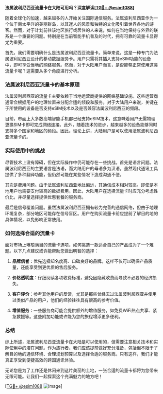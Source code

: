 **法属波利尼西亚流量卡在大陆可用吗？深度解读[[TG💪+ @esim1088](https://t.me/s/esim1088)]**

随着全球化的加速，越来越多的人开始关注国际通信服务。法属波利尼西亚作为一个位于南太平洋的美丽群岛，以其迷人的风景和独特的文化吸引着世界各地的游客。然而，对于计划前往该地区旅行或居住的人来说，如何在当地保持与外界的联系是一个重要的问题。特别是在当前智能手机普及的时代，拥有可靠的流量卡显得尤为重要。

首先，我们需要明确什么是法属波利尼西亚流量卡。简单来说，这是一种专门为法属波利尼西亚设计的移动数据服务卡。用户只需将其插入支持eSIM功能的设备中，即可享受当地的网络服务。然而，对于大陆用户而言，是否能够正常使用这类流量卡呢？这需要从多个角度进行分析。

### 法属波利尼西亚流量卡的基本原理

法属波利尼西亚的流量卡主要依赖于当地运营商提供的网络基础设施。这些运营商通常会根据用户的地理位置来分配合适的频段和服务。对于大陆用户来说，关键在于所使用的设备是否支持eSIM技术以及是否兼容法属波利尼西亚的频段。

目前，市面上大多数高端智能手机都已经支持eSIM技术，这意味着用户无需物理更换SIM卡即可完成网络连接。此外，随着技术的进步，越来越多的设备能够同时支持多个国家和地区的频段。因此，理论上讲，大陆用户是可以使用法属波利尼西亚流量卡的。

### 实际使用中的挑战

尽管技术上没有障碍，但在实际操作中仍可能存在一些挑战。首先是语言问题。法属波利尼西亚的主要语言是法语，而大陆用户的母语多为汉语。虽然现代通讯工具提供了多种翻译功能，但仍然可能在某些情况下造成沟通不便。

其次是费用问题。由于法属波利尼西亚地处偏远，其通信成本相对较高。即使是本地用户也需要支付较高的数据费用。因此，大陆用户在选择流量卡时应充分考虑性价比，并尽量选择提供优惠套餐的服务商。

最后是信号覆盖问题。虽然法属波利尼西亚拥有较为完善的通信网络，但由于地理环境复杂，部分地区可能存在信号盲区。用户在购买流量卡前应提前了解目的地的具体情况，以免影响正常使用。

### 如何选择合适的流量卡

面对市场上琳琅满目的流量卡选项，如何挑选一款适合自己的产品成为了一个难题。以下几点建议或许能帮助您做出明智的选择：

1. **品牌信誉**：优先选择知名度高、口碑良好的品牌。这样不仅可以确保产品质量，还能享受到更优质的售后服务。
   
2. **价格透明度**：仔细阅读各项收费标准，避免因隐藏收费而导致不必要的经济损失。

3. **客户评价**：参考其他用户的反馈，尤其是那些曾经去过法属波利尼西亚并使用过类似产品的用户，他们的经验往往具有很高的参考价值。

4. **增值服务**：一些服务商可能会提供额外的增值服务，如免费WiFi热点共享、紧急救援等。这些附加功能或许能为您的旅程增添更多便利。

### 总结

综上所述，法属波利尼西亚流量卡在大陆是可以使用的，但需要注意相关技术和实际使用中的潜在问题。作为旅行者，我们应该提前做好充分准备，包括但不限于了解目的地的通信环境、合理规划预算以及选择合适的服务商。只有这样，我们才能真正享受到便捷高效的跨国通讯体验。

无论您是为了工作还是休闲来到这片美丽的土地，一张合适的流量卡都将为您带来无限可能。让我们一起探索这个充满魅力的地方吧！

[[TG💪+ @esim1088](https://t.me/s/esim1088) ![Image](https://i.postimg.cc/4NQfJmqS/Snipaste-2025-05-13-00-14-12.png)]